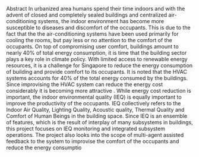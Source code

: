Abstract
In urbanized area humans spend their time indoors and with the advent of closed
and completely sealed buildings and centralized air-conditioning systems, the indoor
environment has become more susceptible to diseases and discomfort of the occupants.
This is due to the fact that the the air-conditioning systems have been used primarily
for cooling the rooms, but pay less or no attention to the comfort of the occupants.
On top of compromising user comfort, buildings amount to nearly 40% of total energy
consumption, it is time that the building sector plays a key role in climate policy.
With limited access to renewable energy resources, it is a challenge for Singapore to
reduce the energy consumption of building and provide comfort to its occupants. It is
noted that the HVAC systems accounts for 40% of the total energy consumed by the
buildings. Since improvising the HVAC system can reduce the energy cost considerably
it is becoming more attractive . While energy cost reduction is important, the indoor
environmental quality (IEQ) is equally important to improve the productivity of the
occupants. IEQ collectively refers to the Indoor Air Quality, Lighting Quality, Acoustic
quality, Thermal Quality and Comfort of Human Beings in the building space. Since
IEQ is an ensemble of features, which is the result of interplay of many subsystems in
buildings, this project focuses on IEQ monitoring and integrated subsystem operations.
The project also looks into the scope of multi-agent assisted feedback to the system to
improvise the comfort of the occupants and reduce the energy consumptio
